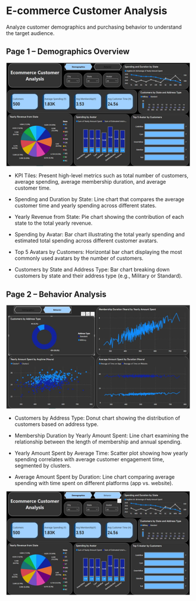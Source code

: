 # E-commerce Customer Analysis
Analyze customer demographics and purchasing behavior to  understand the target audience.
 ## Page 1 – Demographics Overview
![Demographics Dashboard](images/1st.JPG)
 
* KPI Tiles: Present high-level metrics such as total number of customers, average spending, average membership duration, and average customer time.

* Spending and Duration by State: Line chart that compares the average customer time and yearly spending across different states.

* Yearly Revenue from State: Pie chart showing the contribution of each state to the total yearly revenue.

* Spending by Avatar: Bar chart illustrating the total yearly spending and estimated total spending across different customer avatars.

* Top 5 Avatars by Customers: Horizontal bar chart displaying the most commonly used avatars by the number of customers.

* Customers by State and Address Type: Bar chart breaking down customers by state and their address type (e.g., Military or Standard).

## Page 2 – Behavior Analysis

![Behavior Dashboard](images/2ndd.JPG)
* Customers by Address Type: Donut chart showing the distribution of customers based on address type.

* Membership Duration by Yearly Amount Spent: Line chart examining the relationship between the length of membership and annual spending.

* Yearly Amount Spent by Average Time: Scatter plot showing how yearly spending correlates with average customer engagement time, segmented by clusters.

* Average Amount Spent by Duration: Line chart comparing average spending with time spent on different platforms (app vs. website).

![](images/3rd.JPG)
  
